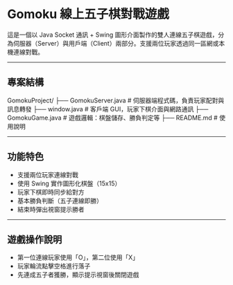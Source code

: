 # Gomoku 線上五子棋對戰遊戲

這是一個以 Java Socket 通訊 + Swing 圖形介面製作的雙人連線五子棋遊戲，分為伺服器（Server）與用戶端（Client）兩部分。支援兩位玩家透過同一區網或本機連線對戰。

---

## 專案結構
GomokuProject/
├── GomokuServer.java         # 伺服器端程式碼，負責玩家配對與訊息轉發
├── window.java               # 客戶端 GUI，玩家下棋介面與網路通訊
├── GomokuGame.java           # 遊戲邏輯：棋盤儲存、勝負判定等
├── README.md                 # 使用說明

---

## 功能特色

- 支援兩位玩家連線對戰
- 使用 Swing 實作圖形化棋盤（15x15）
- 玩家下棋即時同步給對方
- 基本勝負判斷（五子連線即勝）
- 結束時彈出視窗提示勝者

---

## 遊戲操作說明
- 第一位連線玩家使用「O」，第二位使用「X」
- 玩家輪流點擊空格進行落子
- 先連成五子者獲勝，顯示提示視窗後關閉遊戲
